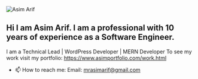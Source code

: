 <picture>
 <img alt="Asim Arif" src="https://www.asimarif.com/wp-content/uploads/elementor/thumbs/Asim-fav-qiuk4dz3wl53o8f2dulanaaficcoxvukjig1i4do4c.png">
</picture>

## Hi I am Asim Arif. I am a professional with 10 years of experience as a Software Engineer.

I am a Technical Lead | WordPress Developer | MERN Developer
To see my work visit my portfolio: https://www.asimportfolio.com/work.html

- 📫 How to reach me: 
Email: mrasimarif@gmail.com


<!--
**asim-arif-com/asim-arif-com** is a ✨ _special_ ✨ repository because its `README.md` (this file) appears on your GitHub profile.

Here are some ideas to get you started:

- 🔭 I’m currently working on ...
- 🌱 I’m currently learning ...
- 👯 I’m looking to collaborate on ...
- 🤔 I’m looking for help with ...
- 💬 Ask me about ...
- 📫 How to reach me: ...
- 😄 Pronouns: ...
- ⚡ Fun fact: ...
-->
